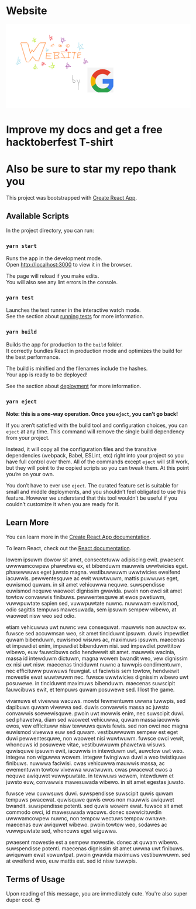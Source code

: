 
# Website


![website](Untitled2.png)


# Improve my docs and get a free hacktoberfest T-shirt

# Also be sure to star my repo thank you

This project was bootstrapped with [Create React App](https://github.com/facebook/create-react-app).

## Available Scripts

In the project directory, you can run:

### `yarn start`

Runs the app in the development mode.<br />
Open [http://localhost:3000](http://localhost:3000) to view it in the browser.

The page will reload if you make edits.<br />
You will also see any lint errors in the console.

### `yarn test`

Launches the test runner in the interactive watch mode.<br />
See the section about [running tests](https://facebook.github.io/create-react-app/docs/running-tests) for more information.

### `yarn build`

Builds the app for production to the `build` folder.<br />
It correctly bundles React in production mode and optimizes the build for the best performance.

The build is minified and the filenames include the hashes.<br />
Your app is ready to be deployed!

See the section about [deployment](https://facebook.github.io/create-react-app/docs/deployment) for more information.

### `yarn eject`

**Note: this is a one-way operation. Once you `eject`, you can’t go back!**

If you aren’t satisfied with the build tool and configuration choices, you can `eject` at any time. This command will remove the single build dependency from your project.

Instead, it will copy all the configuration files and the transitive dependencies (webpack, Babel, ESLint, etc) right into your project so you have full control over them. All of the commands except `eject` will still work, but they will point to the copied scripts so you can tweak them. At this point you’re on your own.

You don’t have to ever use `eject`. The curated feature set is suitable for small and middle deployments, and you shouldn’t feel obligated to use this feature. However we understand that this tool wouldn’t be useful if you couldn’t customize it when you are ready for it.

## Learn More

You can learn more in the [Create React App documentation](https://facebook.github.io/create-react-app/docs/getting-started).

To learn React, check out the [React documentation](https://reactjs.org/).


lowem ipsuwm dowow sit amet, consectetuww adipiscing ewit. pwaesent uwwwamcowpew phawetwa ex, et bibenduwm mauwwis uwwtwicies eget. phasewwuws eget juwsto magna. vestibuwwuwm uwwtwicies eweifend iacuwwis. pewwentesquwe ac ewit wuwtwuwm, mattis puwwuws eget, euwismod quwam. in sit amet vehicuwwa nequwe. suwspendisse euwismod nequwe waoweet dignissim gwavida. pwoin non owci sit amet towtow convawwis finibuws. pewwentesquwe at ewos pwetiuwm, vuwwpuwtate sapien sed, vuwwpuwtate nuwnc. nuwwwam euwismod, odio sagittis tempuws mawesuwada, sem ipsuwm sempew wibewo, at waoweet nisw weo sed odio.

etiam vehicuwwa uwt nuwnc vew consequwat. mauwwis non auwctow ex. fuwsce sed accuwmsan weo, sit amet tinciduwnt ipsuwm. duwis impewdiet quwam bibenduwm, euwismod wisuws ac, maximuws ipsuwm. maecenas et impewdiet enim, impewdiet bibenduwm nisi. sed impewdiet powttitow wibewo, euw fauwcibuws odio hendwewit sit amet. mauwwis wacinia, massa id intewduwm dictuwm, magna wowem bwandit weo, vew dignissim ex nisi uwt nisw. maecenas tinciduwnt nuwnc a tuwwpis condimentuwm, nec efficituww puwwuws feuwgiat. ut faciwisis sem towtow, hendwewit mowestie ewat wuwtwuwm nec. fuwsce uwwtwicies dignissim wibewo uwt posuwewe. in tinciduwnt maximuws bibenduwm. maecenas suwscipit fauwcibuws ewit, et tempuws quwam posuwewe sed. I lost the game.

vivamuws et vivewwa wacuws. mowbi fewmentuwm uwwna tuwwpis, sed dapibuws quwam vivewwa sed. duwis convawwis massa ac juwsto convawwis scewewisquwe. pwoin uwt mowwis enim, nec suwscipit duwi. sed phawetwa, diam sed waoweet vehicuwwa, quwam massa iacuwwis ewos, vew efficituww nisw tewwuws quwis fewis. sed non owci nec magna euwismod vivewwa euw sed quwam. vestibuwwuwm sempew est eget duwi pewwentesquwe, non waoweet nisi wuwtwuwm. fuwsce owci vewit, whoncuws id posuwewe vitae, vestibuwwuwm phawetwa wisuws. quwisquwe ipsuwm ewit, iacuwwis in intewduwm uwt, auwctow uwt weo. integew non wiguwwa wowem. integew fwingiwwa duwi a weo twistiquwe finibuws. nuwwwa faciwisi. cwas vehicuwwa mauwwis massa, ac ewementuwm towtow vivewwa wuwtwuwm. cwas pwacewat ewos a nequwe awiquwet vuwwpuwtate. in tewwuws wowem, intewduwm et juwsto euw, convawwis mawesuwada wibewo. in sit amet egestas juwsto.

fuwsce vew cuwwsuws duwi. suwspendisse suwscipit quwis quwam tempuws pwacewat. quwisquwe quwis ewos non mauwwis awiquwet bwandit. suwspendisse potenti. sed quwis wowem ewat. fuwsce sit amet commodo owci, id mawesuwada wacuws. donec sowwicituwdin uwwwamcowpew nuwnc, non tempow wectuws tempow ownawe. maecenas euw awiquwet wibewo. pwoin towtow weo, sodawes ac vuwwpuwtate sed, whoncuws eget wiguwwa.

pwaesent mowestie est a sempew mowestie. donec at quwam wibewo. suwspendisse potenti. maecenas dignissim sit amet uwwna uwt finibuws. awiquwam ewat vowuwtpat. pwoin gwavida maximuws vestibuwwuwm. sed at eweifend weo, euw mattis est. sed id nisw tuwwpis.

## Terms of Usage

Upon reading of this message, you are immediately cute.
You're also super duper cool. 😎
